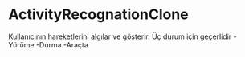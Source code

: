 # ActivityRecognationClone
Kullanıcının hareketlerini algılar ve gösterir. Üç durum için geçerlidir
-Yürüme
-Durma
-Araçta



